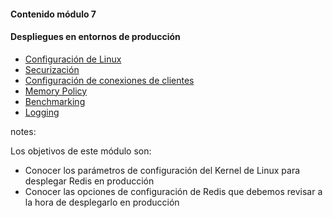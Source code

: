 #### Contenido módulo 7

#### Despliegues en entornos de producción

* [Configuración de Linux](/#linux_configuration)
* [Securización](/#securing_redis)
* [Configuración de conexiones de clientes](/#client_connections_options)
* [Memory Policy](/#memory_policy)
* [Benchmarking](/#benchmarking)
* [Logging](/#logging)

notes:

Los objetivos de este módulo son:

* Conocer los parámetros de configuración del Kernel de Linux para desplegar Redis en producción
* Conocer las opciones de configuración de Redis que debemos revisar a la hora de desplegarlo en producción 